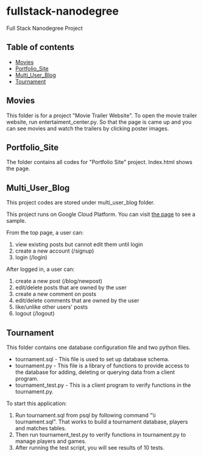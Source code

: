 # fullstack-nanodegree
Full Stack Nanodegree Project

## Table of contents
- [Movies](#movies)
- [Portfolio_Site](#portfolio_site)
- [Multi_User_Blog](#multi_user_blog)
- [Tournament](*tournament)

## Movies
This folder is for a project "Movie Trailer Website".
To open the movie trailer website, run entertaiment_center.py.
So that the page is came up and you can see movies and watch the trailers by clicking poster images. 

## Portfolio_Site
The folder contains all codes for "Portfolio Site" project. Index.html shows the page.

## Multi_User_Blog
This project codes are stored under multi_user_blog folder.

This project runs on Google Cloud Platform. You can visit [the page](https://hello-world-sally-158219.appspot.com) to see a sample.

From the top page, a user can:

1. view existing posts but cannot edit them until login
2. create a new account (/signup)
3. login (/login)

After logged in, a user can:

1. create a new post (/blog/newpost)
2. edit/delete posts that are owned by the user
3. create a new comment on posts
4. edit/delete comments that are owned by the user
5. like/unlike other users' posts
6. logout (/logout)

## Tournament
This folder contains one database configuration file and two python files.

* tournament.sql -  This file is used to set up database schema.
* tournament.py - This file is a library of functions to provide access to the database for adding, deleting or querying data from a client program.
* tournament_test.py - This is a client program to verify functions in the tournament.py.

To start this application:

1. Run tournament.sql from psql by following command "\i tournament.sql". That works to build a tournament database, players and matches tables.
2. Then run tournament_test.py to verify functions in tournament.py to manage players and games.
3. After running the test script, you will see results of 10 tests.

